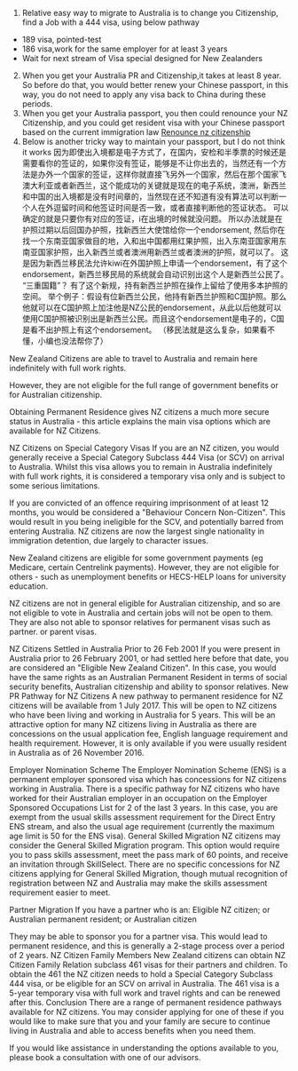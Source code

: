 1. Relative easy way to migrate to Australia is to change you Citizenship, find a Job with a 444 visa, using below pathway
* 189 visa, pointed-test
* 186 visa,work for the same employer for at least 3 years
* Wait for next stream of Visa special designed for New Zealanders
2. When you get your Australia PR and Citizenship,it takes at least 8 year. So before do that, you would better renew your Chinese passport, in this way, you do not need to apply any visa back to China during these periods.
3. When you get your Australia passport, you then could renounce your NZ Citizenship, and you could get resident visa with your Chinese passport based on the current immigration law
[Renounce nz citizenship](https://www.immigration.govt.nz/opsmanual/index.htm?toc.htm?37039.htm)
4. Below is another tricky way to maintain your passport, but I do not think it works
   因为即使出入境都是电子方式了，在国内，安检和半季票的时候还是需要看你的签证的，如果你没有签证，能够是不让你出去的，当然还有一个方法是办外一个国家的签证，这样你就直接飞另外一个国家，然后在那个国家飞澳大利亚或者新西兰，这个能成功的关键就是现在的电子系统，澳洲，新西兰和中国的出入境都是没有时间章的，当然现在还不知道有没有算法可以判断一个人在外逗留时间和他签证时间是否一致，或者直接判断他的签证状态。 可以确定的就是只要你有对应的签证，i在出境的时候就没问题。
   所以办法就是在护照过期以后回国办护照，找新西兰大使馆给你一个endorsement, 然后你在找一个东南亚国家做目的地，入和出中国都用红果护照，出入东南亚国家用东南亚国家护照，出入新西兰或者澳洲用新西兰或者澳洲的护照，就可以了。
这是因为新西兰移民法允许kiwi在外国护照上申请一个endorsement，有了这个endorsement，新西兰移民局的系统就会自动识别出这个人是新西兰公民了。
“三重国籍”？
有了这个新规，持有新西兰护照在操作上留给了使用多本护照的空间。
举个例子：假设有位新西兰公民，他持有新西兰护照和C国护照。那么他就可以在C国护照上加注他是NZ公民的endorsement，从此以后他就可以使用C国护照被识别出是新西兰公民。而且这个endorsement是电子的，C国是看不出护照上有这个endorsement。 （移民法就是这么复杂，如果看不懂，小编也没法帮你了）




New Zealand Citizens are able to travel to Australia and remain here indefinitely with full work rights.

However, they are not eligible for the full range of government benefits or for Australian citizenship.

Obtaining Permanent Residence gives NZ citizens a much more secure status in Australia - this article explains the main visa options which are available for NZ Citizens.

NZ Citizens on Special Category Visas
If you are an NZ citizen, you would generally receive a Special Category Subclass 444 Visa (or SCV) on arrival to Australia.
Whilst this visa allows you to remain in Australia indefinitely with full work rights, it is considered a temporary visa only and is subject to some serious limitations.

If you are convicted of an offence requiring imprisonment of at least 12 months, you would be considered a "Behaviour Concern Non-Citizen". This would result in you being ineligible for the SCV, and potentially barred from entering Australia. NZ citizens are now the largest single nationality in immigration detention, due largely to character issues.

New Zealand citizens are eligible for some government payments (eg Medicare, certain Centrelink payments). However, they are not eligible for others - such as unemployment benefits or HECS-HELP loans for university education.

NZ citizens are not in general eligible for Australian citizenship, and so are not eligible to vote in Australia and certain jobs will not be open to them. They are also not able to sponsor relatives for permanent visas such as partner. or parent visas.

NZ Citizens Settled in Australia Prior to 26 Feb 2001
If you were present in Australia prior to 26 February 2001, or had settled here before that date, you are considered an "Eligible New Zealand Citizen". In this case, you would have the same rights as an Australian Permanent Resident in terms of social security benefits, Australian citizenship and ability to sponsor relatives.
New PR Pathway for NZ Citizens
A new pathway to permanent residence for NZ citizens will be available from 1 July 2017. This will be open to NZ citizens who have been living and working in Australia for 5 years.
This will be an attractive option for many NZ citizens living in Australia as there are concessions on the usual application fee, English language requirement and health requirement. However, it is only available if you were usually resident in Australia as of 26 November 2016.

Employer Nomination Scheme
The Employer Nomination Scheme (ENS) is a permanent employer sponsored visa which has concessions for NZ citizens working in Australia. There is a specific pathway for NZ citizens who have worked for their Australian employer in an occupation on the Employer Sponsored Occupations List for 2 of the last 3 years. In this case, you are exempt from the usual skills assessment requirement for the Direct Entry ENS stream, and also the usual age requirement (currently the maximum age limit is 50 for the ENS visa).
General Skilled Migration
NZ citizens may consider the General Skilled Migration program. This option would require you to pass skills assessment, meet the pass mark of 60 points, and receive an invitation through SkillSelect.
There are no specific concessions for NZ citizens applying for General Skilled Migration, though mutual recognition of registration between NZ and Australia may make the skills assessment requirement easier to meet.

Partner Migration
If you have a partner who is an:
Eligible NZ citizen; or
Australian permanent resident; or
Australian citizen

They may be able to sponsor you for a partner visa. This would lead to permanent residence, and this is generally a 2-stage process over a period of 2 years.
NZ Citizen Family Members
New Zealand citizens can obtain NZ Citizen Family Relation subclass 461 visas for their partners and children. To obtain the 461 the NZ citizen needs to hold a Special Category Subclass 444 visa, or be eligible for an SCV on arrival in Australia. The 461 visa is a 5-year temporary visa with full work and travel rights and can be renewed after this.
Conclusion
There are a range of permanent residence pathways available for NZ citizens.
You may consider applying for one of these if you would like to make sure that you and your family are secure to continue living in Australia and able to access benefits when you need them.

If you would like assistance in understanding the options available to you, please book a consultation with one of our advisors.
